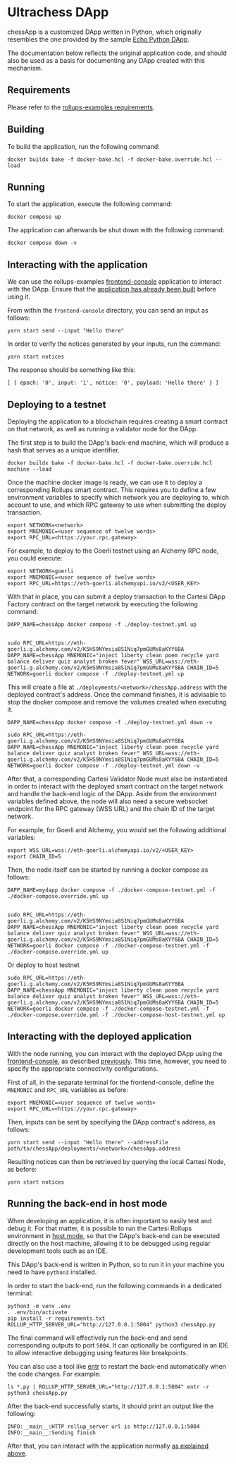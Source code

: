 # Ultrachess DApp

chessApp is a customized DApp written in Python, which originally resembles the one provided by the sample [Echo Python DApp](https://github.com/cartesi/rollups-examples/tree/main/echo-python).

The documentation below reflects the original application code, and should also be used as a basis for documenting any DApp created with this mechanism.

## Requirements

Please refer to the [rollups-examples requirements](https://github.com/cartesi/rollups-examples/tree/main/README.md#requirements).

## Building

To build the application, run the following command:

```shell
docker buildx bake -f docker-bake.hcl -f docker-bake.override.hcl --load
```

## Running

To start the application, execute the following command:

```shell
docker compose up
```

The application can afterwards be shut down with the following command:

```shell
docker compose down -v
```

## Interacting with the application

We can use the rollups-examples [frontend-console](https://github.com/cartesi/rollups-examples/tree/main/frontend-console) application to interact with the DApp.
Ensure that the [application has already been built](https://github.com/cartesi/rollups-examples/tree/main/frontend-console/README.md#building) before using it.

From within the `frontend-console` directory, you can send an input as follows:

```shell
yarn start send --input "Hello there"
```

In order to verify the notices generated by your inputs, run the command:

```shell
yarn start notices
```

The response should be something like this:

```shell
[ { epoch: '0', input: '1', notice: '0', payload: 'Hello there' } ]
```

## Deploying to a testnet

Deploying the application to a blockchain requires creating a smart contract on that network, as well as running a validator node for the DApp.

The first step is to build the DApp's back-end machine, which will produce a hash that serves as a unique identifier.

```shell
docker buildx bake -f docker-bake.hcl -f docker-bake.override.hcl machine --load
```

Once the machine docker image is ready, we can use it to deploy a corresponding Rollups smart contract. This requires you to define a few environment variables to specify which network you are deploying to, which account to use, and which RPC gateway to use when submitting the deploy transaction.

```shell
export NETWORK=<network>
export MNEMONIC=<user sequence of twelve words>
export RPC_URL=<https://your.rpc.gateway>
```

For example, to deploy to the Goerli testnet using an Alchemy RPC node, you could execute:

```shell
export NETWORK=goerli
export MNEMONIC=<user sequence of twelve words>
export RPC_URL=https://eth-goerli.alchemyapi.io/v2/<USER_KEY>
```

With that in place, you can submit a deploy transaction to the Cartesi DApp Factory contract on the target network by executing the following command:

```shell
DAPP_NAME=chessApp docker compose -f ./deploy-testnet.yml up


sudo RPC_URL=https://eth-goerli.g.alchemy.com/v2/K5HS9NYmsia8S1Niq7pmGUMs8aKYY6BA DAPP_NAME=chessApp MNEMONIC="inject liberty clean poem recycle yard balance deliver quiz analyst broken fever" WSS_URL=wss://eth-goerli.g.alchemy.com/v2/K5HS9NYmsia8S1Niq7pmGUMs8aKYY6BA CHAIN_ID=5 NETWORK=goerli docker compose -f ./deploy-testnet.yml up
```

This will create a file at `./deployments/<network>/chessApp.address` with the deployed contract's address.
Once the command finishes, it is advisable to stop the docker compose and remove the volumes created when executing it.

```shell
DAPP_NAME=chessApp docker compose -f ./deploy-testnet.yml down -v

sudo RPC_URL=https://eth-goerli.g.alchemy.com/v2/K5HS9NYmsia8S1Niq7pmGUMs8aKYY6BA DAPP_NAME=chessApp MNEMONIC="inject liberty clean poem recycle yard balance deliver quiz analyst broken fever" WSS_URL=wss://eth-goerli.g.alchemy.com/v2/K5HS9NYmsia8S1Niq7pmGUMs8aKYY6BA CHAIN_ID=5 NETWORK=goerli docker compose -f ./deploy-testnet.yml down -v

```

After that, a corresponding Cartesi Validator Node must also be instantiated in order to interact with the deployed smart contract on the target network and handle the back-end logic of the DApp.
Aside from the environment variables defined above, the node will also need a secure websocket endpoint for the RPC gateway (WSS URL) and the chain ID of the target network.

For example, for Goerli and Alchemy, you would set the following additional variables:

```shell
export WSS_URL=wss://eth-goerli.alchemyapi.io/v2/<USER_KEY>
export CHAIN_ID=5
```

Then, the node itself can be started by running a docker compose as follows:

```shell
DAPP_NAME=mydapp docker compose -f ./docker-compose-testnet.yml -f ./docker-compose.override.yml up


sudo RPC_URL=https://eth-goerli.g.alchemy.com/v2/K5HS9NYmsia8S1Niq7pmGUMs8aKYY6BA DAPP_NAME=chessApp MNEMONIC="inject liberty clean poem recycle yard balance deliver quiz analyst broken fever" WSS_URL=wss://eth-goerli.g.alchemy.com/v2/K5HS9NYmsia8S1Niq7pmGUMs8aKYY6BA CHAIN_ID=5 NETWORK=goerli docker compose -f ./docker-compose-testnet.yml -f ./docker-compose.override.yml up
```

Or deploy to host testnet

```shell
sudo RPC_URL=https://eth-goerli.g.alchemy.com/v2/K5HS9NYmsia8S1Niq7pmGUMs8aKYY6BA DAPP_NAME=chessApp MNEMONIC="inject liberty clean poem recycle yard balance deliver quiz analyst broken fever" WSS_URL=wss://eth-goerli.g.alchemy.com/v2/K5HS9NYmsia8S1Niq7pmGUMs8aKYY6BA CHAIN_ID=5 NETWORK=goerli docker compose -f ./docker-compose-testnet.yml -f ./docker-compose.override.yml -f ./docker-compose-host-testnet.yml up
```


## Interacting with the deployed application

With the node running, you can interact with the deployed DApp using the [frontend-console](https://github.com/cartesi/rollups-examples/tree/main/frontend-console), as described [previously](#interacting-with-the-application).
This time, however, you need to specify the appropriate connectivity configurations.

First of all, in the separate terminal for the frontend-console, define the `MNEMONIC` and `RPC_URL` variables as before:

```shell
export MNEMONIC=<user sequence of twelve words>
export RPC_URL=<https://your.rpc.gateway>
```

Then, inputs can be sent by specifying the DApp contract's address, as follows:

```shell
yarn start send --input "Hello there" --addressFile path/to/chessApp/deployments/<network>/chessApp.address
```

Resulting notices can then be retrieved by querying the local Cartesi Node, as before:

```shell
yarn start notices
```

## Running the back-end in host mode

When developing an application, it is often important to easily test and debug it. For that matter, it is possible to run the Cartesi Rollups environment in [host mode](https://github.com/cartesi/rollups-examples/tree/main/README.md#host-mode), so that the DApp's back-end can be executed directly on the host machine, allowing it to be debugged using regular development tools such as an IDE.

This DApp's back-end is written in Python, so to run it in your machine you need to have `python3` installed.

In order to start the back-end, run the following commands in a dedicated terminal:

```shell
python3 -m venv .env
. .env/bin/activate
pip install -r requirements.txt
ROLLUP_HTTP_SERVER_URL="http://127.0.0.1:5004" python3 chessApp.py
```

The final command will effectively run the back-end and send corresponding outputs to port `5004`.
It can optionally be configured in an IDE to allow interactive debugging using features like breakpoints.

You can also use a tool like [entr](https://eradman.com/entrproject/) to restart the back-end automatically when the code changes. For example:

```shell
ls *.py | ROLLUP_HTTP_SERVER_URL="http://127.0.0.1:5004" entr -r python3 chessApp.py
```

After the back-end successfully starts, it should print an output like the following:

```log
INFO:__main__:HTTP rollup_server url is http://127.0.0.1:5004
INFO:__main__:Sending finish
```

After that, you can interact with the application normally [as explained above](#interacting-with-the-application).
